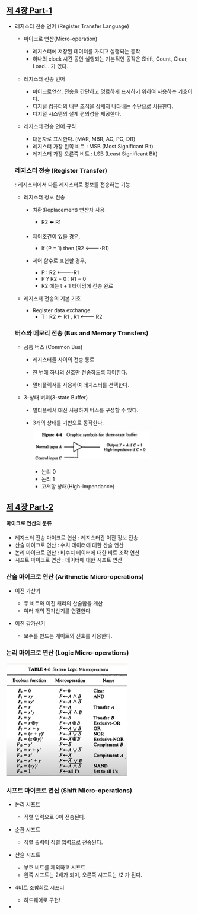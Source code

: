 
## [제 4장 Part-1](https://www.youtube.com/watch?v=LDjco5XJH1E&list=PLc8fQ-m7b1hCHTT7VH2oo0Ng7Et096dYc&index=8)

- 레지스터 전송 언어 (Register Transfer Language)

  - 마이크로 연산(Micro-operation)
    - 레지스터에 저장된 데이터를 가지고 실행되는 동작
    - 하나의 clock 시간 동안 실행되는 기본적인 동작은 Shift, Count, Clear, Load... 가 있다.

  - 레지스터 전송 언어
    - 마이크로연산, 전송을 간단하고 명료하게 표시하기 위하여 사용하는 기호이다.
    - 디지털 컴퓨터의 내부 조직을 상세히 나타내는 수단으로 사용한다.
    - 디지털 시스템의 설계 편의성을 제공한다.

  - 레지스터 전송 언어 규칙
    - 대문자로 표시한다. (MAR, MBR, AC, PC, DR)
    - 레지스터 가장 왼쪽 비트 : MSB (Most Significant Bit)
    - 레지스터 가장 오른쪽 비트 : LSB (Least Significant Bit)

  


  ### 레지스터 전송 (Register Transfer)

  : 레지스터에서 다른 레지스터로 정보를 전송하는 기능

  - 레지스터 정보 전송
    - 치환(Replacement) 연산자 사용
      - R2 :arrow_left: R1

    - 제어조건이 있을 경우, 
      - If (P = 1) then (R2 <----R1)

    - 제어 함수로 표현할 경우,
      - P : R2 <----R1
      - P ? R2 = 0 : R1 = 0
      - R2 에는 t + 1 타이밍에 전송 완료

  - 레지스터 전송의 기본 기호
    - Register data exchange
      - T : R2 <- R1 , R1 <--- R2

  


  ### 버스와 메모리 전송 (Bus and Memory Transfers)

  - 공통 버스 (Common Bus)

    - 레지스터들 사이의 전송 통로

    - 한 번에 하나의 신호만 전송하도록 제어한다. 

    - 멀티플렉서를 사용하여 레지스터를 선택한다.

      

  - 3-상태 버퍼(3-state Buffer)

    - 멀티플렉서 대신 사용하여 버스를 구성할 수 있다. 

    - 3개의 상태를 기반으로 동작한다.

      

      ![image-20220705192945717](4장-레지스터-전송과-마이크로-연산.assets/image-20220705192945717.png)

      - 논리 0
      - 논리 1
      - 고저항 상태(High-impendance)

## [제 4장 Part-2](https://www.youtube.com/watch?v=IUapFpDKhKI&list=PLc8fQ-m7b1hCHTT7VH2oo0Ng7Et096dYc&index=9)

#### 마이크로 연산의 분류

- 레지스터 전송 마이크로 연산 : 레지스터간 이진 정보 전송
- 산술 마이크로 연산 : 수치 데이터에 대한 산술 연산
- 논리 마이크로 연산 : 비수치 데이터에 대한 비트 조작 연산
- 시프트 마이크로 연산  : 데이터에 대한 시프트 연산



### 산술 마이크로 연산 (Arithmetic Micro-operations)

- 이진 가산기
  - 두 비트와 이진 캐리의 산술합을 계산
  - 여러 개의 전가산기를 연결한다.

- 이진 감가산기
  - 보수를 만드는 게이트와 신호를 사용한다. 




### 논리 마이크로 연산 (Logic Micro-operations)



![image-20220705223203912](4장-레지스터-전송과-마이크로-연산.assets/image-20220705223203912.png)





### 시프트 마이크로 연산 (Shift Micro-operations)

- 논리 시프트
  - 직렬 입력으로 0이 전송된다. 

- 순환 시프트
  - 직렬 출력이 직렬 입력으로 전송된다. 

- 산술 시프트
  - 부호 비트를 제외하고 시프트
  - 왼쪽 시프트는 2배가 되며, 오른쪽 시프트는 /2 가 된다. 

- 4비트 조합회로 시프터
  - 하드웨어로 구현!

-